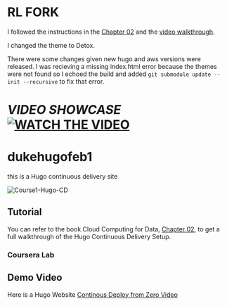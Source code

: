 # RL FORK
I followed the instructions in the [Chapter 02](https://paiml.com/docs/home/books/cloud-computing-for-data/chapter02-cloud-foundations/) and the [video walkthrough](https://www.youtube.com/watch?v=xiodvLdPnvI).

I changed the theme to Detox.

There were some changes given new hugo and aws versions were released.
I was recieving a missing index.html error because the themes were not found so I echoed the build and added `git submodule update --init --recursive` to fix that error.

# ***VIDEO SHOWCASE*** [![WATCH THE VIDEO](https://img.youtube.com/vi/KKHBqfpp8nw/hqdefault.jpg)](https://youtu.be/KKHBqfpp8nw)

# dukehugofeb1
this is a Hugo continuous delivery site

![Course1-Hugo-CD](https://user-images.githubusercontent.com/58792/107864165-cd2d2580-6e27-11eb-8607-ed0b7d80c995.jpg)


## Tutorial
You can refer to the book Cloud Computing for Data, [Chapter 02](https://paiml.com/docs/home/books/cloud-computing-for-data/chapter02-cloud-foundations/), to get a full walkthrough of the Hugo Continuous Delivery Setup. 

### Coursera Lab





## Demo Video

Here is a Hugo Website [Continous Deploy from Zero Video](https://www.youtube.com/watch?v=xiodvLdPnvI)
